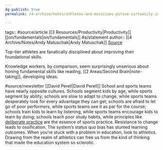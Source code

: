 ```yaml
---
dg-publish: true
permalink: /4-archive/notes/athletes-and-musicians-pursue-virtuosity-in-fundamental-skills-much-more-rigorously-than-knowledge-workers-do/

---
```


tags:: #source/article [[3 Resources/Productivity\|Productivity]] [[on/fundamentals\|on/fundamentals]] #a/statement
author:: [[4 Archive/Notes/Andy Matuschak\|Andy Matuschak]]
[Source](https://notes.andymatuschak.org/z4qhD8UwNAmJDdJUC36BUGp5PEUfgfzZXvkhB)

Top-tier athletes are fanatically disciplined about improving their foundational skills.

Knowledge workers, by comparison, seem surprisingly unserious about honing fundamental skills like reading, [[2 Areas/Second Brain\|note-taking]], developing ideas.

#source/newsletter [[David Perell\|David Perell]]
School and sports teams have nearly opposite cultures. Schools segment kids by age, while sports segment by ability; schools are slow to adapt to change, while sports teams desperately look for every advantage they can get; schools are afraid to let go of poor performers, while sports teams see it as par for the course; schools train kids to learn by listening, while sports teams encourage kids to learn by doing; schools teach poor study habits, while principles like [deliberate practice](https://click.convertkit-mail.com/e5uvx97w4ns7hp299pph8/n2hohvhnlo9on3t0/aHR0cHM6Ly9ncmFwaGljczgubnl0aW1lcy5jb20vaW1hZ2VzL2Jsb2dzL2ZyZWFrb25vbWljcy9wZGYvRGVsaWJlcmF0ZVByYWN0aWNlKFBzeWNob2xvZ2ljYWxSZXZpZXcpLnBkZg==) are the essence of sports practice. Resistance to change leads to ossification. The system’s status quo bias has stunted learning outcomes. When you’re stuck with a problem in education, look to athletics. Drawing from the realm of athletics can free us from the kind of thinking that made the education system so sclerotic.